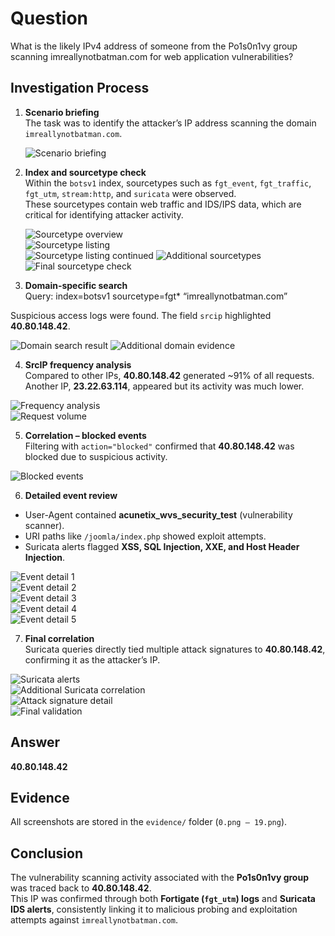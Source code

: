 # Question

What is the likely IPv4 address of someone from the Po1s0n1vy group scanning imreallynotbatman.com for web application vulnerabilities?


## Investigation Process

1. **Scenario briefing**  
   The task was to identify the attacker’s IP address scanning the domain `imreallynotbatman.com`.  

   ![Scenario briefing](evidence/0.png)

2. **Index and sourcetype check**  
   Within the `botsv1` index, sourcetypes such as `fgt_event`, `fgt_traffic`, `fgt_utm`, `stream:http`, and `suricata` were observed.  
   These sourcetypes contain web traffic and IDS/IPS data, which are critical for identifying attacker activity.  

   ![Sourcetype overview](evidence/1.png)  
   ![Sourcetype listing](evidence/2.png)  
   ![Sourcetype listing continued](evidence/3.png)
   ![Additional sourcetypes](evidence/4.png)  
   ![Final sourcetype check](evidence/5.png)

3. **Domain-specific search**  
   Query:  index=botsv1 sourcetype=fgt* “imreallynotbatman.com”

Suspicious access logs were found. The field `srcip` highlighted **40.80.148.42**.  

![Domain search result](evidence/6.png)
   ![Additional domain evidence](evidence/7.png)

4. **SrcIP frequency analysis**  
Compared to other IPs, **40.80.148.42** generated ~91% of all requests.  
Another IP, **23.22.63.114**, appeared but its activity was much lower.  

![Frequency analysis](evidence/8.png)  
![Request volume](evidence/9.png)

5. **Correlation – blocked events**  
Filtering with `action="blocked"` confirmed that **40.80.148.42** was blocked due to suspicious activity.  

![Blocked events](evidence/10.png)

6. **Detailed event review**  
- User-Agent contained **acunetix_wvs_security_test** (vulnerability scanner).  
- URI paths like `/joomla/index.php` showed exploit attempts.  
- Suricata alerts flagged **XSS, SQL Injection, XXE, and Host Header Injection**.  

![Event detail 1](evidence/11.png)  
![Event detail 2](evidence/12.png)  
![Event detail 3](evidence/13.png)  
![Event detail 4](evidence/14.png)  
![Event detail 5](evidence/15.png)

7. **Final correlation**  
Suricata queries directly tied multiple attack signatures to **40.80.148.42**, confirming it as the attacker’s IP.  

![Suricata alerts](evidence/16.png)  
![Additional Suricata correlation](evidence/17.png)  
![Attack signature detail](evidence/18.png)  
![Final validation](evidence/19.png)


## Answer

**40.80.148.42**


## Evidence

All screenshots are stored in the `evidence/` folder (`0.png – 19.png`).



## Conclusion

The vulnerability scanning activity associated with the **Po1s0n1vy group** was traced back to **40.80.148.42**.  
This IP was confirmed through both **Fortigate (`fgt_utm`) logs** and **Suricata IDS alerts**, consistently linking it to malicious probing and exploitation attempts against `imreallynotbatman.com`.
